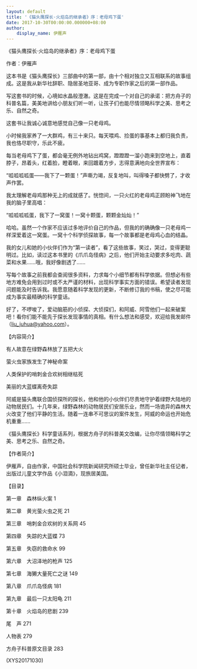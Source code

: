 ```yaml
---
layout: default
title: '《猫头鹰探长·火焰岛的继承者》序：老母鸡下蛋'
date: 2017-10-30T00:00:00.000000+08:00
author:
    display_name: 伊雁声
---
```


《猫头鹰探长·火焰岛的继承者》序：老母鸡下蛋

作者：伊雁声

这本书是《猫头鹰探长》三部曲中的第一部，由十个相对独立又互相联系的故事组成。这是我从新华社辞职、隐居圣地亚哥、成为专职作家之后的第一部作品。

写这套书的时候，心境如水晶般澄澈。这是在完成一个对自己的承诺：把方舟子的科普名篇，美美地讲给小朋友们听一听，让孩子们也能尽情领略科学之美、思考之乐、自然之奇。

这套书让我诚心诚意地感觉自己像一只老母鸡。

小时候我家养了一大群鸡，有三十来只。每天喂鸡、捡蛋的事基本上都归我负责，我也恪尽职守，乐此不疲。

每当老母鸡下了蛋，都会毫无例外地钻出鸡窝，蹬蹬蹬一溜小跑来到空地上，直着脖子，昂着头，红着脸，瞪着眼，来回踱着方步，志得意满地向全世界宣布：

“呱呱呱呱蛋——我下了一颗蛋！”声嘶力竭，反复地叫，叫得嗓子都快劈了，才收声作罢。

我太理解老母鸡那种无上的成就感了。恍惚间，一只火红的老母鸡正顾盼神飞地在我的脑子里高唱：

“呱呱呱呱蛋，我下了一窝蛋！一窝十颗蛋，颗颗金灿灿！”

哈哈。虽然一个作家不应该过多地评价自己的作品，但我的的确确像一只老母鸡一样深爱着这一窝蛋。一窝十个科学侦探故事，每一个故事都是老母鸡心血的结晶。

我的女儿和她的小伙伴们作为“第一读者”，看了这些故事，笑过，哭过，变得更聪明过。比如，读过这本书里的《爪爪岛怪病》之后，他们开始主动要求多吃肉、蔬菜和水果……哦，我好像剧透了……

写每个故事之前我都会查阅很多资料，力求每个小细节都有科学依据。但想必有些地方难免会用到过时或不太严谨的材料，出现科学事实方面的错误。希望读者发现问题能及时告诉我。我愿意随着科学发现的更新，不断修订我的书稿，使之尽可能成为事实最精确的科学童话。

好了，不啰唆了，爱动脑筋的小侦探、大侦探们，和阿威、阿雪他们一起来破案吧！看你们能不能先于探长发现事情的真相。有什么想法和感受，欢迎给我发邮件（liu_juhua@yahoo.com）。

【内容简介】

有人故意在绿野森林放了五把大火

萤火虫家族发生了神秘命案

人类保护的哨刺金合欢树相继枯死

美丽的大蓝蝶离奇失踪

阿威是猫头鹰联合国侦探所的探长，他和他的小伙伴们尽责地守护着绿野大陆地的动物居民们。十几年来，绿野森林的动物居民们安居乐业，然而一场诡异的森林大火改变了他们平静的生活。随着一连串不可思议的案件发生，阿威的命运也开始危机重重……

《猫头鹰探长》科学童话系列，根据方舟子的科普美文改编，让你尽情领略科学之美、思考之乐、自然之奇。

【作者简介】

伊雁声，自由作家，中国社会科学院新闻研究所硕士毕业，曾任新华社主任记者，出版过儿童文学作品《小泪滴》，现旅居美国。

【目录】

第一章　森林纵火案   1

第二章　黄光萤火虫之死  21

第三章　哨刺金合欢树的关系网  45

第四章　失踪的大蓝蝶  73

第五章　失窃的救命水 99

第六章　大沼泽地的枪声  125

第七章　海獭大量死亡之谜 149

第八章　爪爪岛怪病  181

第九章　最后一只太阳龟  211

第十章　火焰岛的悲剧  239

尾　声  271

人物表  279

方舟子科普原文目录  283

(XYS20171030)

